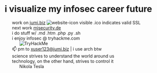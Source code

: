 # i visualize my infosec career future
- work on [jumi.biz](https://jumi.biz) ![website-icon](https://jumi.biz/assets/img/ico/jumi.ico) visible .ico indicates valid SSL
- next work [mjsecurity.de](https://mjsecurity.de)
- i do stuff w/ .md .htm .php .py .sh
- i enjoy infosec @ tryhackme.com <style>li {list-style:none;}</style>
  - <img src="https://tryhackme-badges.s3.amazonaws.com/xuser01.png" alt="TryHackMe">
- 📫 pm to xuser123@jumi.biz | i use arch btw
- science strives to understand the world around us
- technology, on the other hand, strives to control it
- - Nikola Tesla
